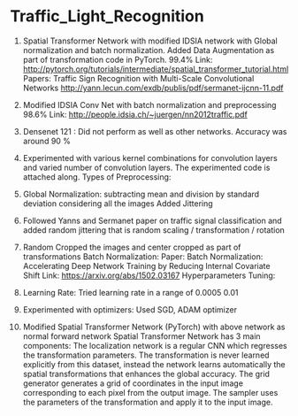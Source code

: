# Traffic_Light_Recognition
1. Spatial Transformer Network with modified IDSIA network with Global normalization and batch normalization. Added Data Augmentation as part of transformation code in PyTorch. 99.4%
Link: http://pytorch.org/tutorials/intermediate/spatial_transformer_tutorial.html
Papers: Traffic Sign Recognition with Multi-Scale Convolutional Networks http://yann.lecun.com/exdb/publis/pdf/sermanet-ijcnn-11.pdf
2. Modified IDSIA Conv Net with batch normalization and preprocessing  98.6%
Link: http://people.idsia.ch/~juergen/nn2012traffic.pdf
3. Densenet 121 : Did not perform as well as other networks. Accuracy was around 90 %
4. Experimented with various kernel combinations for convolution layers and varied number of convolution layers.
The experimented code is attached along.
Types of Preprocessing:
1. Global Normalization: subtracting mean and division by standard deviation considering all the images
Added Jittering
1. Followed Yanns and Sermanet paper on traffic signal classification and added random jittering  that is random scaling / transformation / rotation
2. Random Cropped the images and center cropped as part of transformations
Batch Normalization:
Paper: Batch Normalization: Accelerating Deep Network Training by Reducing Internal Covariate Shift
Link: https://arxiv.org/abs/1502.03167
Hyperparameters Tuning:
1. Learning Rate: Tried learning rate in a range of 0.0005  0.01
2. Experimented with optimizers: Used SGD, ADAM optimizer


2. Modified Spatial Transformer Network (PyTorch) with above network as normal forward
network
Spatial Transformer Network has 3 main components:
 The localization network is a regular CNN which regresses the transformation parameters. The
 transformation is never learned explicitly from this dataset, instead the network learns
 automatically the spatial transformations that enhances the global accuracy.
  The grid generator generates a grid of coordinates in the input image corresponding to each pixel
  from the output image.
   The sampler uses the parameters of the transformation and apply it to the input image.

